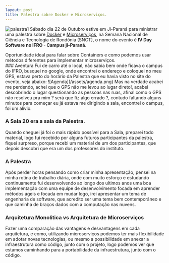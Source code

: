 ```yaml
---
layout: post
title: Palestra sobre Docker e Microserviços.
---
```


![palestra1](/assets/palestra1.jpeg)
Sábado dia 22 de Outubro estive em Ji-Paraná para ministrar uma palestra sobre [Docker](http://www.docker.com) e [Microserviços](http://martinfowler.com/articles/microservices.html), na Semana Nacional de Ciência e Tecnologia de Rondônia (SNCT), o nome do evento é  **IV Day Software no IFRO - Campus ji-Paraná**.
<div class="message">
  Oportunidade ideal para falar sobre Containers e como podemos usar métodos diferentes para implementar microserviços.
</div>
### Aventura
Fui de carro até o local, não sabia bem onde ficava o campus do IFRO, busquei no google, onde encontrei o endereço e coloquei no meu GPS, estava perto do horário da Palestra que eu havia visto no site do evento, veja abaixo:
![Agenda](/assets/agenda.png)
Mas na verdade acabei me perdendo, achei que o GPS não me levou ao lugar direto!, acabei descobrindo o lugar questionando as pessoas nas ruas, afinal como o GPS não resolveu pra mim ? será que fiz algo errado ?, contudo faltando alguns minutos para começar eu já estava me dirigindo a sala, encontrei o campus, foi um alívio.

### A Sala 20 era a sala da Palestra.
Quando cheguei já foi o mais rápido possível para a Sala, preparei todo material, logo fui recebido por alguns futuros participantes da palestra, fiquei surpreso, porque recebi um material de um dos participantes, que depois descobri que era um dos professores do instituto.

### A Palestra
Após perder horas pensando como criar minha apresentação, pensei na minha rotina de trabalho diária, onde com muito esforço e estudando continuamente fui desenvolvendo ao longo dos ultimos anos uma boa implementação com uma equipe de desenvolvimento focada em aprender métodos ágeis e focada em mudar logo, irei apresentar um tema de engenharia de software, que acredito ser uma tema bem contemporâneo e que caminha de braços dados com a computação nas nuvens.

### Arquitetura Monolitica vs Arquitetura de Microserviços
Fazer uma comparação das vantagens e desvantagens em cada arquitetura, e como, utilizando microserviços podemos ter mais flexibilidade em adotar novas tecnologias, ou mesmo a possibilidade em anexar a infraestrutura como código, junto com o projeto, logo podemos ver que estamos caminhando para a portabilidade da infraestrutura, junto com o código.

